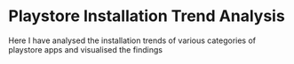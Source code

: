 # Playstore Installation Trend Analysis
Here I have analysed the installation trends of various categories of playstore apps and visualised the findings
